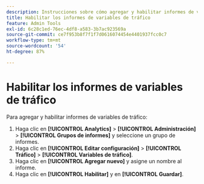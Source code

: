```yaml
---
description: Instrucciones sobre cómo agregar y habilitar informes de variables de tráfico.
title: Habilitar los informes de variables de tráfico
feature: Admin Tools
exl-id: 6c28c1ed-76ec-4df8-a583-3b7ac923569a
source-git-commit: ce7f953b8f7f1f7d0616074454e4401937fcc0c7
workflow-type: tm+mt
source-wordcount: '54'
ht-degree: 87%

---
```


# Habilitar los informes de variables de tráfico

Para agregar y habilitar informes de variables de tráfico:

1. Haga clic en **[!UICONTROL Analytics]** > **[!UICONTROL Administración]** > **[!UICONTROL Grupos de informes]** y seleccione un grupo de informes.
1. Haga clic en **[!UICONTROL Editar configuración]** > **[!UICONTROL Tráfico]** > **[!UICONTROL Variables de tráfico]**.
1. Haga clic en **[!UICONTROL Agregar nuevo]** y asigne un nombre al informe.
1. Haga clic en **[!UICONTROL Habilitar]** y en **[!UICONTROL Guardar]**.
